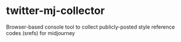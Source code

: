 # twitter-mj-collector
Browser-based console tool to collect publicly-posted style reference codes (srefs) for midjourney
